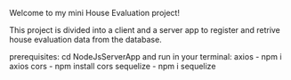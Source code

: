 Welcome to my mini House Evaluation project!

This project is divided into a client and a server app to register and retrive house evaluation data from the database.

prerequisites: cd NodeJsServerApp and run in your terminal:
            axios - npm i axios
            cors - npm install cors
            sequelize - npm i sequelize
